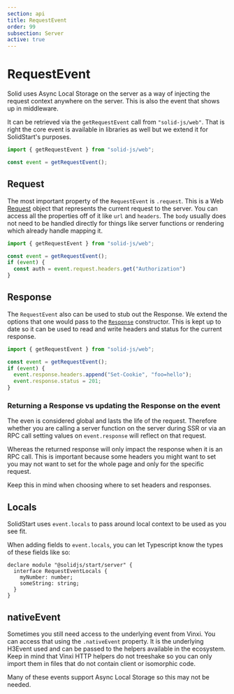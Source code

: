 ```yaml
---
section: api
title: RequestEvent
order: 99
subsection: Server
active: true
---
```


# RequestEvent

Solid uses Async Local Storage on the server as a way of injecting the request context anywhere on the server. This is also the event that shows up in middleware.

It can be retrieved via the `getRequestEvent` call from `"solid-js/web"`. That is right the core event is available in libraries as well but we extend it for SolidStart's purposes.

```js
import { getRequestEvent } from "solid-js/web";

const event = getRequestEvent();
```

## Request

The most important property of the `RequestEvent` is `.request`. This is a Web [Request](https://developer.mozilla.org/en-US/docs/Web/API/Request) object that represents the current request to the server. You can access all the properties off of it like `url` and `headers`. The `body` usually does not need to be handled directly for things like server functions or rendering which already handle mapping it.

```js
import { getRequestEvent } from "solid-js/web";

const event = getRequestEvent();
if (event) {
  const auth = event.request.headers.get("Authorization")
}
```

## Response

The `RequestEvent` also can be used to stub out the Response. We extend the options that one would pass to the [`Response`](https://developer.mozilla.org/en-US/docs/Web/API/Response/Response#options) constructor. This is kept up to date so it can be used to read and write headers and status for the current response.

```js
import { getRequestEvent } from "solid-js/web";

const event = getRequestEvent();
if (event) {
  event.response.headers.append("Set-Cookie", "foo=hello");
  event.response.status = 201;
}
```

### Returning a Response vs updating the Response on the event

The even is considered global and lasts the life of the request. Therefore whether you are calling a server function on the server during SSR or via an RPC call setting values on `event.response` will reflect on that request.

Whereas the returned response will only impact the response when it is an RPC call. This is important because some headers you might want to set you may not want to set for the whole page and only for the specific request.

Keep this in mind when choosing where to set headers and responses.

## Locals

SolidStart uses `event.locals` to pass around local context to be used as you see fit.

When adding fields to `event.locals`, you can let Typescript know the types of these fields like so:

```tsx
declare module "@solidjs/start/server" {
  interface RequestEventLocals {
    myNumber: number;
    someString: string;
  }
}
```

## nativeEvent

Sometimes you still need access to the underlying event from Vinxi. You can access that using the `.nativeEvent` property. It is the underlying H3Event used and can be passed to the helpers available in the ecosystem. Keep in mind that Vinxi HTTP helpers do not treeshake so you can only import them in files that do not contain client or isomorphic code.

Many of these events support Async Local Storage so this may not be needed.
